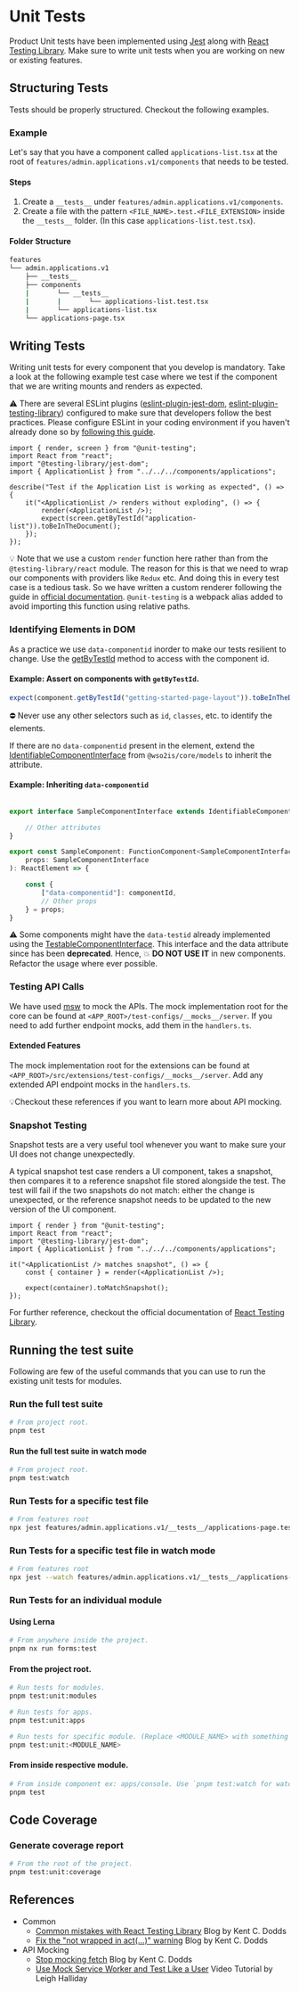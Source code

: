 # Unit Tests

Product Unit tests have been implemented using [Jest](https://jestjs.io/) along with [React Testing Library](https://testing-library.com/docs/react-testing-library/intro).
Make sure to write unit tests when you are working on new or existing features.

## Structuring Tests

Tests should be properly structured. Checkout the following examples.

### Example

Let's say that you have a component called `applications-list.tsx` at the root of `features/admin.applications.v1/components` that needs to be tested.

#### Steps

1. Create a `__tests__` under `features/admin.applications.v1/components`.
2. Create a file with the pattern `<FILE_NAME>.test.<FILE_EXTENSION>` inside the `__tests__` folder. (In this case `applications-list.test.tsx`).

#### Folder Structure

```bash
features
└── admin.applications.v1
    ├── __tests__
    ├── components
    |       └── __tests__
    |       |       └── applications-list.test.tsx
    |       └── applications-list.tsx
    └── applications-page.tsx
```

## Writing Tests

Writing unit tests for every component that you develop is mandatory.
Take a look at the following example test case where we test if the component that we are writing mounts and renders as expected.

⚠️ There are several ESLint plugins ([eslint-plugin-jest-dom][eslint-plugin-jest-dom], [eslint-plugin-testing-library][eslint-plugin-testing-library]) configured to make sure that developers follow the best practices.
Please configure ESLint in your coding environment if you haven't already done so by [following this guide][eslint-ide-plugin-setup-guide].

```tsx
import { render, screen } from "@unit-testing";
import React from "react";
import "@testing-library/jest-dom";
import { ApplicationList } from "../../../components/applications";

describe("Test if the Application List is working as expected", () => {
    it("<ApplicationList /> renders without exploding", () => {
        render(<ApplicationList />);
        expect(screen.getByTestId("application-list")).toBeInTheDocument();
    });
});
```

:bulb: Note that we use a custom `render` function here rather than from the `@testing-library/react` module. The reason for
this is that we need to wrap our components with providers like `Redux` etc. And doing this in every test case is a
tedious task. So we have written a custom renderer following the guide in
[official documentation][react-testing-library-custom-renderer]. `@unit-testing` is a webpack alias added to avoid importing this function using relative paths.

### Identifying Elements in DOM

As a practice we use `data-componentid` inorder to make our tests resilient to change.
Use the [getByTestId](https://testing-library.com/docs/queries/bytestid/) method to access with the component id.

#### Example: Assert on components with `getByTestId`.

```typescript jsx
expect(component.getByTestId("getting-started-page-layout")).toBeInTheDocument();
```

:no_entry: Never use any other selectors such as `id`, `classes`, etc. to identify the elements.

If there are no `data-componentid` present in the element, extend the [IdentifiableComponentInterface](../../modules/core/src/models/core.ts) from `@wso2is/core/models` to inherit the attribute.

#### Example: Inheriting `data-componentid`

```typescript jsx

export interface SampleComponentInterface extends IdentifiableComponentInterface {

    // Other attributes
}

export const SampleComponent: FunctionComponent<SampleComponentInterface> = (
    props: SampleComponentInterface
): ReactElement => {

    const {
        ["data-componentid"]: componentId,
        // Other props
    } = props;
}

```

:warning: Some components might have the `data-testid` already implemented using the [TestableComponentInterface](../../modules/core/src/models/core.ts).
This interface and the data attribute since has been **deprecated**. Hence, :boom: **DO NOT USE IT** in new components. Refactor the usage where ever possible.

### Testing API Calls

We have used [msw][msw] to mock the APIs. The mock implementation root for the core can be found at `<APP_ROOT>/test-configs/__mocks__/server`.
If you need to add further endpoint mocks, add them in the `handlers.ts`.

#### Extended Features

The mock implementation root for the extensions can be found at `<APP_ROOT>/src/extensions/test-configs/__mocks__/server`.
Add any extended API endpoint mocks in the `handlers.ts`.

💡Checkout these references if you want to learn more about API mocking.

### Snapshot Testing

Snapshot tests are a very useful tool whenever you want to make sure your UI does not change unexpectedly.

A typical snapshot test case renders a UI component, takes a snapshot, then compares it to a reference snapshot file stored alongside the test. The test will fail if the two snapshots do not match: either the change is unexpected, or the reference snapshot needs to be updated to the new version of the UI component.

```tsx
import { render } from "@unit-testing";
import React from "react";
import "@testing-library/jest-dom";
import { ApplicationList } from "../../../components/applications";

it("<ApplicationList /> matches snapshot", () => {
    const { container } = render(<ApplicationList />);

    expect(container).toMatchSnapshot();
});
```

For further reference, checkout the official documentation of [React Testing Library][react-testing-library].

## Running the test suite

Following are few of the useful commands that you can use to run the existing unit tests for modules.

### Run the full test suite

```bash
# From project root.
pnpm test
```

#### Run the full test suite in watch mode

```bash
# From project root.
pnpm test:watch
```

### Run Tests for a specific test file

```bash
# From features root
npx jest features/admin.applications.v1/__tests__/applications-page.test.tsx
```

### Run Tests for a specific test file in watch mode

```bash
# From features root
npx jest --watch features/admin.applications.v1/__tests__/applications-page.test.tsx
```

### Run Tests for an individual module

#### Using Lerna

```bash
# From anywhere inside the project.
pnpm nx run forms:test
```

#### From the project root.

```bash
# Run tests for modules.
pnpm test:unit:modules
```

```bash
# Run tests for apps.
pnpm test:unit:apps
```

```bash
# Run tests for specific module. (Replace <MODULE_NAME> with something like `@wso2is/core` or `@wso2is/myaccount`)
pnpm test:unit:<MODULE_NAME>
```

#### From inside respective module.

```bash
# From inside component ex: apps/console. Use `pnpm test:watch for watch mode.
pnpm test
```

## Code Coverage

### Generate coverage report

```bash
# From the root of the project.
pnpm test:unit:coverage
```

## References

- Common
    - [Common mistakes with React Testing Library][common-mistakes-with-react-testing-library] Blog by Kent C. Dodds
    - [Fix the "not wrapped in act(...)" warning][fix-the-not-wrapped-in-act-warning] Blog by Kent C. Dodds
- API Mocking
    - [Stop mocking fetch][stop-mocking-fetch] Blog by Kent C. Dodds
    - [Use Mock Service Worker and Test Like a User][use-mock-Service-worker] Video Tutorial by Leigh Halliday

<!--- Local Links -->
[eslint-ide-plugin-setup-guide]: ../SET_UP_DEV_ENVIRONMENT.md#eslint-ide-plugin

<!--- Remote Links -->
[react-testing-library]: https://testing-library.com/docs/
[react-testing-library-custom-renderer]: https://testing-library.com/docs/react-testing-library/setup#custom-render
[common-mistakes-with-react-testing-library]: https://kentcdodds.com/blog/common-mistakes-with-react-testing-library#using-wrapper-as-the-variable-name-for-the-return-value-from-render
[stop-mocking-fetch]: https://kentcdodds.com/blog/stop-mocking-fetch
[fix-the-not-wrapped-in-act-warning]: https://kentcdodds.com/blog/fix-the-not-wrapped-in-act-warning
[eslint-plugin-jest-dom]: https://github.com/testing-library/eslint-plugin-jest-dom
[eslint-plugin-testing-library]: https://github.com/testing-library/eslint-plugin-testing-library
[msw]: https://mswjs.io/
[use-mock-Service-worker]: https://www.youtube.com/watch?v=v77fjkKQTH0
